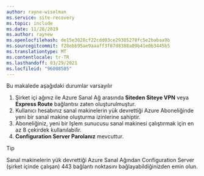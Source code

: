 ```yaml
---
author: rayne-wiselman
ms.service: site-recovery
ms.topic: include
ms.date: 11/28/2019
ms.author: raynew
ms.openlocfilehash: de15e3028cf22cdd03ce29385278fc5e2babaa9b
ms.sourcegitcommit: f28ebb95ae9aaaff3f87d8388a09b41e0b3445b5
ms.translationtype: MT
ms.contentlocale: tr-TR
ms.lasthandoff: 03/29/2021
ms.locfileid: "96008505"
---
```

Bu makalede aşağıdaki durumlar varsayılır

1. Şirket içi ağınız ile Azure Sanal Ağ arasında **Siteden Siteye VPN** veya **Express Route** bağlantısı zaten oluşturulmuştur.
2. Kullanıcı hesabınız sanal makinelerin yük devrettiği Azure Aboneliğinde yeni bir sanal makine oluşturma izinlerine sahiptir.
3. Aboneliğiniz, yeni bir Işlem sunucusu sanal makinesi çalıştırmak için en az 8 çekirdek kullanılabilir.
4. **Configuration Server Parolanız** mevcuttur.

> [!TIP]
> Sanal makinelerin yük devrettiği Azure Sanal Ağından Configuration Server (şirket içinde çalışan) 443 bağlantı noktasını bağlayabildiğinizden emin olun.
